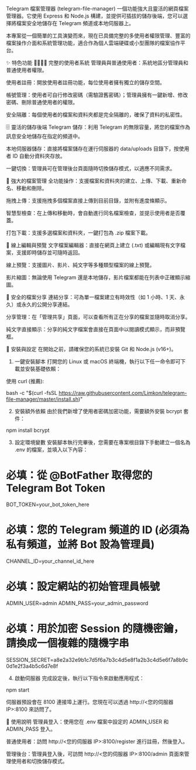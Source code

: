 Telegram 檔案管理器 (telegram-file-manager)
一個功能強大且靈活的網頁檔案管理器。它使用 Express 和 Node.js 構建，並提供可插拔的儲存後端，您可以選擇將檔案安全地儲存在 Telegram 頻道或本地伺服器上。

本專案從一個簡單的工具演變而來，現在已具備完整的多使用者權限管理、豐富的檔案操作介面和系統管理功能，適合作為個人雲端硬碟或小型團隊的檔案協作平台。

✨ 特色功能
👨‍👩‍👧‍👦 完整的使用者系統
管理員與普通使用者：系統地區分管理員和普通使用者權限。

使用者註冊：開放使用者註冊功能，每位使用者擁有獨立的儲存空間。

帳號管理：使用者可自行修改密碼（需驗證舊密碼）；管理員擁有一鍵新增、修改密碼、刪除普通使用者的權限。

安全隔離：每個使用者的檔案和資料夾都是完全隔離的，確保了資料的私密性。

🗄️ 靈活的儲存後端
Telegram 儲存：利用 Telegram 的無限容量，將您的檔案作為訊息安全地儲存在指定的頻道中。

本地伺服器儲存：直接將檔案儲存在運行伺服器的 data/uploads 目錄下，按使用者 ID 自動分資料夾存放。

一鍵切換：管理員可在管理後台頁面隨時切換儲存模式，以適應不同需求。

📂 強大的檔案管理
全功能操作：支援檔案和資料夾的建立、上傳、下載、重新命名、移動和刪除。

拖拽上傳：支援拖拽多個檔案直接上傳到目前目錄，並附有進度條顯示。

智慧型檢查：在上傳和移動時，會自動進行同名檔案檢查，並提示使用者是否覆蓋。

打包下載：支援多選檔案和資料夾，一鍵打包為 .zip 檔案下載。

📝 線上編輯與預覽
文字檔案編輯器：直接在網頁上建立 (.txt) 或編輯現有文字檔案，支援即時儲存並可隨時返回。

線上預覽：支援圖片、影片、純文字等多種類型檔案的線上預覽。

影片縮圖：無論使用 Telegram 還是本地儲存，影片檔案都能在列表中正確顯示縮圖。

🔗 安全的檔案分享
連結分享：可為單一檔案建立有時效性（如 1 小時、1 天、永久）或永久的公開分享連結。

分享管理：在「管理共享」頁面，可以查看所有正在分享的檔案並隨時取消分享。

純文字直接顯示：分享的純文字檔案會直接在頁面中以閱讀模式顯示，而非預覽框。

🚀 安裝與設定
在開始之前，請確保您的系統已安裝 Git 和 Node.js (v16+)。

1. 一鍵安裝腳本
打開您的 Linux 或 macOS 終端機，執行以下任一命令即可下載並安裝基礎依賴：

使用 curl (推薦):

bash -c "$(curl -fsSL https://raw.githubusercontent.com/Limkon/telegram-file-manager/master/install.sh)"

2. 安裝額外依賴
由於我們新增了使用者密碼加密功能，需要額外安裝 bcrypt 套件：

npm install bcrypt

3. 設定環境變數
安裝腳本執行完畢後，您需要在專案根目錄下手動建立一個名為 .env 的檔案，並填入以下內容：

# 必填：從 @BotFather 取得您的 Telegram Bot Token
BOT_TOKEN=your_bot_token_here

# 必填：您的 Telegram 頻道的 ID (必須為私有頻道，並將 Bot 設為管理員)
CHANNEL_ID=your_channel_id_here

# 必填：設定網站的初始管理員帳號
ADMIN_USER=admin
ADMIN_PASS=your_admin_password

# 必填：用於加密 Session 的隨機密鑰，請換成一個複雜的隨機字串
SESSION_SECRET=a8e2a32e9b1c7d5f6a7b3c4d5e8f1a2b3c4d5e6f7a8b9c0d1e2f3a4b5c6d7e8f

4. 啟動伺服器
完成設定後，執行以下指令來啟動應用程式：

npm start

伺服器預設會在 8100 連接埠上運行。您現在可以透過 http://<您的伺服器 IP>:8100 來訪問了。

🔧 使用說明
管理員登入：使用您在 .env 檔案中設定的 ADMIN_USER 和 ADMIN_PASS 登入。

普通使用者：訪問 http://<您的伺服器 IP>:8100/register 進行註冊，然後登入。

管理後台：管理員登入後，可訪問 http://<您的伺服器 IP>:8100/admin 頁面來管理使用者和切換儲存模式。
